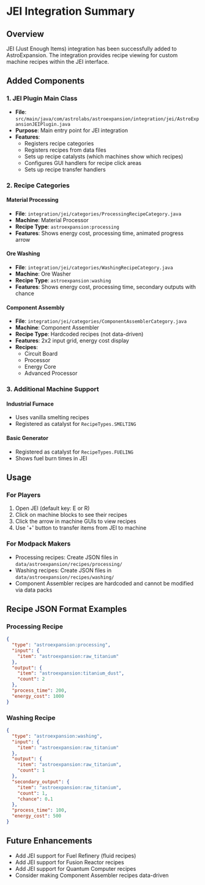 # JEI Integration Summary

## Overview
JEI (Just Enough Items) integration has been successfully added to AstroExpansion. The integration provides recipe viewing for custom machine recipes within the JEI interface.

## Added Components

### 1. JEI Plugin Main Class
- **File**: `src/main/java/com/astrolabs/astroexpansion/integration/jei/AstroExpansionJEIPlugin.java`
- **Purpose**: Main entry point for JEI integration
- **Features**:
  - Registers recipe categories
  - Registers recipes from data files
  - Sets up recipe catalysts (which machines show which recipes)
  - Configures GUI handlers for recipe click areas
  - Sets up recipe transfer handlers

### 2. Recipe Categories

#### Material Processing
- **File**: `integration/jei/categories/ProcessingRecipeCategory.java`
- **Machine**: Material Processor
- **Recipe Type**: `astroexpansion:processing`
- **Features**: Shows energy cost, processing time, animated progress arrow

#### Ore Washing
- **File**: `integration/jei/categories/WashingRecipeCategory.java`
- **Machine**: Ore Washer
- **Recipe Type**: `astroexpansion:washing`
- **Features**: Shows energy cost, processing time, secondary outputs with chance

#### Component Assembly
- **File**: `integration/jei/categories/ComponentAssemblerCategory.java`
- **Machine**: Component Assembler
- **Recipe Type**: Hardcoded recipes (not data-driven)
- **Features**: 2x2 input grid, energy cost display
- **Recipes**:
  - Circuit Board
  - Processor
  - Energy Core
  - Advanced Processor

### 3. Additional Machine Support

#### Industrial Furnace
- Uses vanilla smelting recipes
- Registered as catalyst for `RecipeTypes.SMELTING`

#### Basic Generator
- Registered as catalyst for `RecipeTypes.FUELING`
- Shows fuel burn times in JEI

## Usage

### For Players
1. Open JEI (default key: E or R)
2. Click on machine blocks to see their recipes
3. Click the arrow in machine GUIs to view recipes
4. Use '+' button to transfer items from JEI to machine

### For Modpack Makers
- Processing recipes: Create JSON files in `data/astroexpansion/recipes/processing/`
- Washing recipes: Create JSON files in `data/astroexpansion/recipes/washing/`
- Component Assembler recipes are hardcoded and cannot be modified via data packs

## Recipe JSON Format Examples

### Processing Recipe
```json
{
  "type": "astroexpansion:processing",
  "input": {
    "item": "astroexpansion:raw_titanium"
  },
  "output": {
    "item": "astroexpansion:titanium_dust",
    "count": 2
  },
  "process_time": 200,
  "energy_cost": 1000
}
```

### Washing Recipe
```json
{
  "type": "astroexpansion:washing",
  "input": {
    "item": "astroexpansion:raw_titanium"
  },
  "output": {
    "item": "astroexpansion:raw_titanium",
    "count": 1
  },
  "secondary_output": {
    "item": "astroexpansion:raw_titanium",
    "count": 1,
    "chance": 0.1
  },
  "process_time": 100,
  "energy_cost": 500
}
```

## Future Enhancements
- Add JEI support for Fuel Refinery (fluid recipes)
- Add JEI support for Fusion Reactor recipes
- Add JEI support for Quantum Computer recipes
- Consider making Component Assembler recipes data-driven